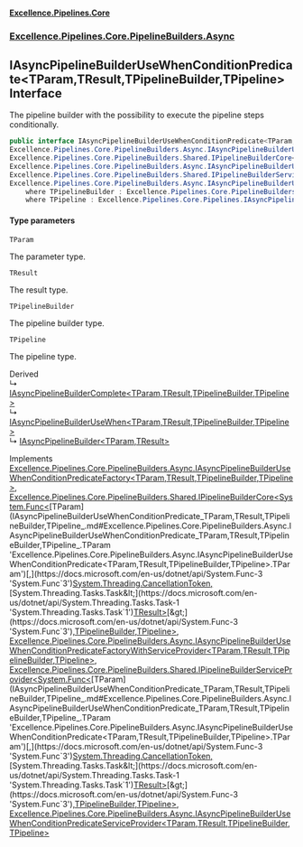 #### [Excellence.Pipelines.Core](Excellence.Pipelines.md 'Excellence.Pipelines')
### [Excellence.Pipelines.Core.PipelineBuilders.Async](Excellence.Pipelines.md#Excellence.Pipelines.Core.PipelineBuilders.Async 'Excellence.Pipelines.Core.PipelineBuilders.Async')

## IAsyncPipelineBuilderUseWhenConditionPredicate<TParam,TResult,TPipelineBuilder,TPipeline> Interface

The pipeline builder with the possibility to execute the pipeline steps conditionally.

```csharp
public interface IAsyncPipelineBuilderUseWhenConditionPredicate<TParam,TResult,TPipelineBuilder,out TPipeline> :
Excellence.Pipelines.Core.PipelineBuilders.Async.IAsyncPipelineBuilderUseWhenConditionPredicateFactory<TParam, TResult, TPipelineBuilder, TPipeline>,
Excellence.Pipelines.Core.PipelineBuilders.Shared.IPipelineBuilderCore<System.Func<TParam, System.Threading.CancellationToken, System.Threading.Tasks.Task<TResult>>, TPipelineBuilder, TPipeline>,
Excellence.Pipelines.Core.PipelineBuilders.Async.IAsyncPipelineBuilderUseWhenConditionPredicateFactoryWithServiceProvider<TParam, TResult, TPipelineBuilder, TPipeline>,
Excellence.Pipelines.Core.PipelineBuilders.Shared.IPipelineBuilderServiceProvider<System.Func<TParam, System.Threading.CancellationToken, System.Threading.Tasks.Task<TResult>>, TPipelineBuilder, TPipeline>,
Excellence.Pipelines.Core.PipelineBuilders.Async.IAsyncPipelineBuilderUseWhenConditionPredicateServiceProvider<TParam, TResult, TPipelineBuilder, TPipeline>
    where TPipelineBuilder : Excellence.Pipelines.Core.PipelineBuilders.Async.IAsyncPipelineBuilderUseWhenConditionPredicate<TParam, TResult, TPipelineBuilder, TPipeline>
    where TPipeline : Excellence.Pipelines.Core.Pipelines.IAsyncPipeline<TParam, TResult>
```
#### Type parameters

<a name='Excellence.Pipelines.Core.PipelineBuilders.Async.IAsyncPipelineBuilderUseWhenConditionPredicate_TParam,TResult,TPipelineBuilder,TPipeline_.TParam'></a>

`TParam`

The parameter type.

<a name='Excellence.Pipelines.Core.PipelineBuilders.Async.IAsyncPipelineBuilderUseWhenConditionPredicate_TParam,TResult,TPipelineBuilder,TPipeline_.TResult'></a>

`TResult`

The result type.

<a name='Excellence.Pipelines.Core.PipelineBuilders.Async.IAsyncPipelineBuilderUseWhenConditionPredicate_TParam,TResult,TPipelineBuilder,TPipeline_.TPipelineBuilder'></a>

`TPipelineBuilder`

The pipeline builder type.

<a name='Excellence.Pipelines.Core.PipelineBuilders.Async.IAsyncPipelineBuilderUseWhenConditionPredicate_TParam,TResult,TPipelineBuilder,TPipeline_.TPipeline'></a>

`TPipeline`

The pipeline type.

Derived  
&#8627; [IAsyncPipelineBuilderComplete&lt;TParam,TResult,TPipelineBuilder,TPipeline&gt;](IAsyncPipelineBuilderComplete_TParam,TResult,TPipelineBuilder,TPipeline_.md 'Excellence.Pipelines.Core.PipelineBuilders.Async.IAsyncPipelineBuilderComplete<TParam,TResult,TPipelineBuilder,TPipeline>')  
&#8627; [IAsyncPipelineBuilderUseWhen&lt;TParam,TResult,TPipelineBuilder,TPipeline&gt;](IAsyncPipelineBuilderUseWhen_TParam,TResult,TPipelineBuilder,TPipeline_.md 'Excellence.Pipelines.Core.PipelineBuilders.Async.IAsyncPipelineBuilderUseWhen<TParam,TResult,TPipelineBuilder,TPipeline>')  
&#8627; [IAsyncPipelineBuilder&lt;TParam,TResult&gt;](IAsyncPipelineBuilder_TParam,TResult_.md 'Excellence.Pipelines.Core.PipelineBuilders.IAsyncPipelineBuilder<TParam,TResult>')

Implements [Excellence.Pipelines.Core.PipelineBuilders.Async.IAsyncPipelineBuilderUseWhenConditionPredicateFactory&lt;](IAsyncPipelineBuilderUseWhenConditionPredicateFactory_TParam,TResult,TPipelineBuilder,TPipeline_.md 'Excellence.Pipelines.Core.PipelineBuilders.Async.IAsyncPipelineBuilderUseWhenConditionPredicateFactory<TParam,TResult,TPipelineBuilder,TPipeline>')[TParam](IAsyncPipelineBuilderUseWhenConditionPredicate_TParam,TResult,TPipelineBuilder,TPipeline_.md#Excellence.Pipelines.Core.PipelineBuilders.Async.IAsyncPipelineBuilderUseWhenConditionPredicate_TParam,TResult,TPipelineBuilder,TPipeline_.TParam 'Excellence.Pipelines.Core.PipelineBuilders.Async.IAsyncPipelineBuilderUseWhenConditionPredicate<TParam,TResult,TPipelineBuilder,TPipeline>.TParam')[,](IAsyncPipelineBuilderUseWhenConditionPredicateFactory_TParam,TResult,TPipelineBuilder,TPipeline_.md 'Excellence.Pipelines.Core.PipelineBuilders.Async.IAsyncPipelineBuilderUseWhenConditionPredicateFactory<TParam,TResult,TPipelineBuilder,TPipeline>')[TResult](IAsyncPipelineBuilderUseWhenConditionPredicate_TParam,TResult,TPipelineBuilder,TPipeline_.md#Excellence.Pipelines.Core.PipelineBuilders.Async.IAsyncPipelineBuilderUseWhenConditionPredicate_TParam,TResult,TPipelineBuilder,TPipeline_.TResult 'Excellence.Pipelines.Core.PipelineBuilders.Async.IAsyncPipelineBuilderUseWhenConditionPredicate<TParam,TResult,TPipelineBuilder,TPipeline>.TResult')[,](IAsyncPipelineBuilderUseWhenConditionPredicateFactory_TParam,TResult,TPipelineBuilder,TPipeline_.md 'Excellence.Pipelines.Core.PipelineBuilders.Async.IAsyncPipelineBuilderUseWhenConditionPredicateFactory<TParam,TResult,TPipelineBuilder,TPipeline>')[TPipelineBuilder](IAsyncPipelineBuilderUseWhenConditionPredicate_TParam,TResult,TPipelineBuilder,TPipeline_.md#Excellence.Pipelines.Core.PipelineBuilders.Async.IAsyncPipelineBuilderUseWhenConditionPredicate_TParam,TResult,TPipelineBuilder,TPipeline_.TPipelineBuilder 'Excellence.Pipelines.Core.PipelineBuilders.Async.IAsyncPipelineBuilderUseWhenConditionPredicate<TParam,TResult,TPipelineBuilder,TPipeline>.TPipelineBuilder')[,](IAsyncPipelineBuilderUseWhenConditionPredicateFactory_TParam,TResult,TPipelineBuilder,TPipeline_.md 'Excellence.Pipelines.Core.PipelineBuilders.Async.IAsyncPipelineBuilderUseWhenConditionPredicateFactory<TParam,TResult,TPipelineBuilder,TPipeline>')[TPipeline](IAsyncPipelineBuilderUseWhenConditionPredicate_TParam,TResult,TPipelineBuilder,TPipeline_.md#Excellence.Pipelines.Core.PipelineBuilders.Async.IAsyncPipelineBuilderUseWhenConditionPredicate_TParam,TResult,TPipelineBuilder,TPipeline_.TPipeline 'Excellence.Pipelines.Core.PipelineBuilders.Async.IAsyncPipelineBuilderUseWhenConditionPredicate<TParam,TResult,TPipelineBuilder,TPipeline>.TPipeline')[&gt;](IAsyncPipelineBuilderUseWhenConditionPredicateFactory_TParam,TResult,TPipelineBuilder,TPipeline_.md 'Excellence.Pipelines.Core.PipelineBuilders.Async.IAsyncPipelineBuilderUseWhenConditionPredicateFactory<TParam,TResult,TPipelineBuilder,TPipeline>'), [Excellence.Pipelines.Core.PipelineBuilders.Shared.IPipelineBuilderCore&lt;](IPipelineBuilderCore_TPipelineDelegate,TPipelineBuilder,TPipeline_.md 'Excellence.Pipelines.Core.PipelineBuilders.Shared.IPipelineBuilderCore<TPipelineDelegate,TPipelineBuilder,TPipeline>')[System.Func&lt;](https://docs.microsoft.com/en-us/dotnet/api/System.Func-3 'System.Func`3')[TParam](IAsyncPipelineBuilderUseWhenConditionPredicate_TParam,TResult,TPipelineBuilder,TPipeline_.md#Excellence.Pipelines.Core.PipelineBuilders.Async.IAsyncPipelineBuilderUseWhenConditionPredicate_TParam,TResult,TPipelineBuilder,TPipeline_.TParam 'Excellence.Pipelines.Core.PipelineBuilders.Async.IAsyncPipelineBuilderUseWhenConditionPredicate<TParam,TResult,TPipelineBuilder,TPipeline>.TParam')[,](https://docs.microsoft.com/en-us/dotnet/api/System.Func-3 'System.Func`3')[System.Threading.CancellationToken](https://docs.microsoft.com/en-us/dotnet/api/System.Threading.CancellationToken 'System.Threading.CancellationToken')[,](https://docs.microsoft.com/en-us/dotnet/api/System.Func-3 'System.Func`3')[System.Threading.Tasks.Task&lt;](https://docs.microsoft.com/en-us/dotnet/api/System.Threading.Tasks.Task-1 'System.Threading.Tasks.Task`1')[TResult](IAsyncPipelineBuilderUseWhenConditionPredicate_TParam,TResult,TPipelineBuilder,TPipeline_.md#Excellence.Pipelines.Core.PipelineBuilders.Async.IAsyncPipelineBuilderUseWhenConditionPredicate_TParam,TResult,TPipelineBuilder,TPipeline_.TResult 'Excellence.Pipelines.Core.PipelineBuilders.Async.IAsyncPipelineBuilderUseWhenConditionPredicate<TParam,TResult,TPipelineBuilder,TPipeline>.TResult')[&gt;](https://docs.microsoft.com/en-us/dotnet/api/System.Threading.Tasks.Task-1 'System.Threading.Tasks.Task`1')[&gt;](https://docs.microsoft.com/en-us/dotnet/api/System.Func-3 'System.Func`3')[,](IPipelineBuilderCore_TPipelineDelegate,TPipelineBuilder,TPipeline_.md 'Excellence.Pipelines.Core.PipelineBuilders.Shared.IPipelineBuilderCore<TPipelineDelegate,TPipelineBuilder,TPipeline>')[TPipelineBuilder](IAsyncPipelineBuilderUseWhenConditionPredicate_TParam,TResult,TPipelineBuilder,TPipeline_.md#Excellence.Pipelines.Core.PipelineBuilders.Async.IAsyncPipelineBuilderUseWhenConditionPredicate_TParam,TResult,TPipelineBuilder,TPipeline_.TPipelineBuilder 'Excellence.Pipelines.Core.PipelineBuilders.Async.IAsyncPipelineBuilderUseWhenConditionPredicate<TParam,TResult,TPipelineBuilder,TPipeline>.TPipelineBuilder')[,](IPipelineBuilderCore_TPipelineDelegate,TPipelineBuilder,TPipeline_.md 'Excellence.Pipelines.Core.PipelineBuilders.Shared.IPipelineBuilderCore<TPipelineDelegate,TPipelineBuilder,TPipeline>')[TPipeline](IAsyncPipelineBuilderUseWhenConditionPredicate_TParam,TResult,TPipelineBuilder,TPipeline_.md#Excellence.Pipelines.Core.PipelineBuilders.Async.IAsyncPipelineBuilderUseWhenConditionPredicate_TParam,TResult,TPipelineBuilder,TPipeline_.TPipeline 'Excellence.Pipelines.Core.PipelineBuilders.Async.IAsyncPipelineBuilderUseWhenConditionPredicate<TParam,TResult,TPipelineBuilder,TPipeline>.TPipeline')[&gt;](IPipelineBuilderCore_TPipelineDelegate,TPipelineBuilder,TPipeline_.md 'Excellence.Pipelines.Core.PipelineBuilders.Shared.IPipelineBuilderCore<TPipelineDelegate,TPipelineBuilder,TPipeline>'), [Excellence.Pipelines.Core.PipelineBuilders.Async.IAsyncPipelineBuilderUseWhenConditionPredicateFactoryWithServiceProvider&lt;](IAsyncPipelineBuilderUseWhenConditionPredicateFactoryWithServiceProvider_TParam,TResult,TPipelineBuilder,TPipeline_.md 'Excellence.Pipelines.Core.PipelineBuilders.Async.IAsyncPipelineBuilderUseWhenConditionPredicateFactoryWithServiceProvider<TParam,TResult,TPipelineBuilder,TPipeline>')[TParam](IAsyncPipelineBuilderUseWhenConditionPredicate_TParam,TResult,TPipelineBuilder,TPipeline_.md#Excellence.Pipelines.Core.PipelineBuilders.Async.IAsyncPipelineBuilderUseWhenConditionPredicate_TParam,TResult,TPipelineBuilder,TPipeline_.TParam 'Excellence.Pipelines.Core.PipelineBuilders.Async.IAsyncPipelineBuilderUseWhenConditionPredicate<TParam,TResult,TPipelineBuilder,TPipeline>.TParam')[,](IAsyncPipelineBuilderUseWhenConditionPredicateFactoryWithServiceProvider_TParam,TResult,TPipelineBuilder,TPipeline_.md 'Excellence.Pipelines.Core.PipelineBuilders.Async.IAsyncPipelineBuilderUseWhenConditionPredicateFactoryWithServiceProvider<TParam,TResult,TPipelineBuilder,TPipeline>')[TResult](IAsyncPipelineBuilderUseWhenConditionPredicate_TParam,TResult,TPipelineBuilder,TPipeline_.md#Excellence.Pipelines.Core.PipelineBuilders.Async.IAsyncPipelineBuilderUseWhenConditionPredicate_TParam,TResult,TPipelineBuilder,TPipeline_.TResult 'Excellence.Pipelines.Core.PipelineBuilders.Async.IAsyncPipelineBuilderUseWhenConditionPredicate<TParam,TResult,TPipelineBuilder,TPipeline>.TResult')[,](IAsyncPipelineBuilderUseWhenConditionPredicateFactoryWithServiceProvider_TParam,TResult,TPipelineBuilder,TPipeline_.md 'Excellence.Pipelines.Core.PipelineBuilders.Async.IAsyncPipelineBuilderUseWhenConditionPredicateFactoryWithServiceProvider<TParam,TResult,TPipelineBuilder,TPipeline>')[TPipelineBuilder](IAsyncPipelineBuilderUseWhenConditionPredicate_TParam,TResult,TPipelineBuilder,TPipeline_.md#Excellence.Pipelines.Core.PipelineBuilders.Async.IAsyncPipelineBuilderUseWhenConditionPredicate_TParam,TResult,TPipelineBuilder,TPipeline_.TPipelineBuilder 'Excellence.Pipelines.Core.PipelineBuilders.Async.IAsyncPipelineBuilderUseWhenConditionPredicate<TParam,TResult,TPipelineBuilder,TPipeline>.TPipelineBuilder')[,](IAsyncPipelineBuilderUseWhenConditionPredicateFactoryWithServiceProvider_TParam,TResult,TPipelineBuilder,TPipeline_.md 'Excellence.Pipelines.Core.PipelineBuilders.Async.IAsyncPipelineBuilderUseWhenConditionPredicateFactoryWithServiceProvider<TParam,TResult,TPipelineBuilder,TPipeline>')[TPipeline](IAsyncPipelineBuilderUseWhenConditionPredicate_TParam,TResult,TPipelineBuilder,TPipeline_.md#Excellence.Pipelines.Core.PipelineBuilders.Async.IAsyncPipelineBuilderUseWhenConditionPredicate_TParam,TResult,TPipelineBuilder,TPipeline_.TPipeline 'Excellence.Pipelines.Core.PipelineBuilders.Async.IAsyncPipelineBuilderUseWhenConditionPredicate<TParam,TResult,TPipelineBuilder,TPipeline>.TPipeline')[&gt;](IAsyncPipelineBuilderUseWhenConditionPredicateFactoryWithServiceProvider_TParam,TResult,TPipelineBuilder,TPipeline_.md 'Excellence.Pipelines.Core.PipelineBuilders.Async.IAsyncPipelineBuilderUseWhenConditionPredicateFactoryWithServiceProvider<TParam,TResult,TPipelineBuilder,TPipeline>'), [Excellence.Pipelines.Core.PipelineBuilders.Shared.IPipelineBuilderServiceProvider&lt;](IPipelineBuilderServiceProvider_TPipelineDelegate,TPipelineBuilder,TPipeline_.md 'Excellence.Pipelines.Core.PipelineBuilders.Shared.IPipelineBuilderServiceProvider<TPipelineDelegate,TPipelineBuilder,TPipeline>')[System.Func&lt;](https://docs.microsoft.com/en-us/dotnet/api/System.Func-3 'System.Func`3')[TParam](IAsyncPipelineBuilderUseWhenConditionPredicate_TParam,TResult,TPipelineBuilder,TPipeline_.md#Excellence.Pipelines.Core.PipelineBuilders.Async.IAsyncPipelineBuilderUseWhenConditionPredicate_TParam,TResult,TPipelineBuilder,TPipeline_.TParam 'Excellence.Pipelines.Core.PipelineBuilders.Async.IAsyncPipelineBuilderUseWhenConditionPredicate<TParam,TResult,TPipelineBuilder,TPipeline>.TParam')[,](https://docs.microsoft.com/en-us/dotnet/api/System.Func-3 'System.Func`3')[System.Threading.CancellationToken](https://docs.microsoft.com/en-us/dotnet/api/System.Threading.CancellationToken 'System.Threading.CancellationToken')[,](https://docs.microsoft.com/en-us/dotnet/api/System.Func-3 'System.Func`3')[System.Threading.Tasks.Task&lt;](https://docs.microsoft.com/en-us/dotnet/api/System.Threading.Tasks.Task-1 'System.Threading.Tasks.Task`1')[TResult](IAsyncPipelineBuilderUseWhenConditionPredicate_TParam,TResult,TPipelineBuilder,TPipeline_.md#Excellence.Pipelines.Core.PipelineBuilders.Async.IAsyncPipelineBuilderUseWhenConditionPredicate_TParam,TResult,TPipelineBuilder,TPipeline_.TResult 'Excellence.Pipelines.Core.PipelineBuilders.Async.IAsyncPipelineBuilderUseWhenConditionPredicate<TParam,TResult,TPipelineBuilder,TPipeline>.TResult')[&gt;](https://docs.microsoft.com/en-us/dotnet/api/System.Threading.Tasks.Task-1 'System.Threading.Tasks.Task`1')[&gt;](https://docs.microsoft.com/en-us/dotnet/api/System.Func-3 'System.Func`3')[,](IPipelineBuilderServiceProvider_TPipelineDelegate,TPipelineBuilder,TPipeline_.md 'Excellence.Pipelines.Core.PipelineBuilders.Shared.IPipelineBuilderServiceProvider<TPipelineDelegate,TPipelineBuilder,TPipeline>')[TPipelineBuilder](IAsyncPipelineBuilderUseWhenConditionPredicate_TParam,TResult,TPipelineBuilder,TPipeline_.md#Excellence.Pipelines.Core.PipelineBuilders.Async.IAsyncPipelineBuilderUseWhenConditionPredicate_TParam,TResult,TPipelineBuilder,TPipeline_.TPipelineBuilder 'Excellence.Pipelines.Core.PipelineBuilders.Async.IAsyncPipelineBuilderUseWhenConditionPredicate<TParam,TResult,TPipelineBuilder,TPipeline>.TPipelineBuilder')[,](IPipelineBuilderServiceProvider_TPipelineDelegate,TPipelineBuilder,TPipeline_.md 'Excellence.Pipelines.Core.PipelineBuilders.Shared.IPipelineBuilderServiceProvider<TPipelineDelegate,TPipelineBuilder,TPipeline>')[TPipeline](IAsyncPipelineBuilderUseWhenConditionPredicate_TParam,TResult,TPipelineBuilder,TPipeline_.md#Excellence.Pipelines.Core.PipelineBuilders.Async.IAsyncPipelineBuilderUseWhenConditionPredicate_TParam,TResult,TPipelineBuilder,TPipeline_.TPipeline 'Excellence.Pipelines.Core.PipelineBuilders.Async.IAsyncPipelineBuilderUseWhenConditionPredicate<TParam,TResult,TPipelineBuilder,TPipeline>.TPipeline')[&gt;](IPipelineBuilderServiceProvider_TPipelineDelegate,TPipelineBuilder,TPipeline_.md 'Excellence.Pipelines.Core.PipelineBuilders.Shared.IPipelineBuilderServiceProvider<TPipelineDelegate,TPipelineBuilder,TPipeline>'), [Excellence.Pipelines.Core.PipelineBuilders.Async.IAsyncPipelineBuilderUseWhenConditionPredicateServiceProvider&lt;](IAsyncPipelineBuilderUseWhenConditionPredicateServiceProvider_TParam,TResult,TPipelineBuilder,TPipeline_.md 'Excellence.Pipelines.Core.PipelineBuilders.Async.IAsyncPipelineBuilderUseWhenConditionPredicateServiceProvider<TParam,TResult,TPipelineBuilder,TPipeline>')[TParam](IAsyncPipelineBuilderUseWhenConditionPredicate_TParam,TResult,TPipelineBuilder,TPipeline_.md#Excellence.Pipelines.Core.PipelineBuilders.Async.IAsyncPipelineBuilderUseWhenConditionPredicate_TParam,TResult,TPipelineBuilder,TPipeline_.TParam 'Excellence.Pipelines.Core.PipelineBuilders.Async.IAsyncPipelineBuilderUseWhenConditionPredicate<TParam,TResult,TPipelineBuilder,TPipeline>.TParam')[,](IAsyncPipelineBuilderUseWhenConditionPredicateServiceProvider_TParam,TResult,TPipelineBuilder,TPipeline_.md 'Excellence.Pipelines.Core.PipelineBuilders.Async.IAsyncPipelineBuilderUseWhenConditionPredicateServiceProvider<TParam,TResult,TPipelineBuilder,TPipeline>')[TResult](IAsyncPipelineBuilderUseWhenConditionPredicate_TParam,TResult,TPipelineBuilder,TPipeline_.md#Excellence.Pipelines.Core.PipelineBuilders.Async.IAsyncPipelineBuilderUseWhenConditionPredicate_TParam,TResult,TPipelineBuilder,TPipeline_.TResult 'Excellence.Pipelines.Core.PipelineBuilders.Async.IAsyncPipelineBuilderUseWhenConditionPredicate<TParam,TResult,TPipelineBuilder,TPipeline>.TResult')[,](IAsyncPipelineBuilderUseWhenConditionPredicateServiceProvider_TParam,TResult,TPipelineBuilder,TPipeline_.md 'Excellence.Pipelines.Core.PipelineBuilders.Async.IAsyncPipelineBuilderUseWhenConditionPredicateServiceProvider<TParam,TResult,TPipelineBuilder,TPipeline>')[TPipelineBuilder](IAsyncPipelineBuilderUseWhenConditionPredicate_TParam,TResult,TPipelineBuilder,TPipeline_.md#Excellence.Pipelines.Core.PipelineBuilders.Async.IAsyncPipelineBuilderUseWhenConditionPredicate_TParam,TResult,TPipelineBuilder,TPipeline_.TPipelineBuilder 'Excellence.Pipelines.Core.PipelineBuilders.Async.IAsyncPipelineBuilderUseWhenConditionPredicate<TParam,TResult,TPipelineBuilder,TPipeline>.TPipelineBuilder')[,](IAsyncPipelineBuilderUseWhenConditionPredicateServiceProvider_TParam,TResult,TPipelineBuilder,TPipeline_.md 'Excellence.Pipelines.Core.PipelineBuilders.Async.IAsyncPipelineBuilderUseWhenConditionPredicateServiceProvider<TParam,TResult,TPipelineBuilder,TPipeline>')[TPipeline](IAsyncPipelineBuilderUseWhenConditionPredicate_TParam,TResult,TPipelineBuilder,TPipeline_.md#Excellence.Pipelines.Core.PipelineBuilders.Async.IAsyncPipelineBuilderUseWhenConditionPredicate_TParam,TResult,TPipelineBuilder,TPipeline_.TPipeline 'Excellence.Pipelines.Core.PipelineBuilders.Async.IAsyncPipelineBuilderUseWhenConditionPredicate<TParam,TResult,TPipelineBuilder,TPipeline>.TPipeline')[&gt;](IAsyncPipelineBuilderUseWhenConditionPredicateServiceProvider_TParam,TResult,TPipelineBuilder,TPipeline_.md 'Excellence.Pipelines.Core.PipelineBuilders.Async.IAsyncPipelineBuilderUseWhenConditionPredicateServiceProvider<TParam,TResult,TPipelineBuilder,TPipeline>')